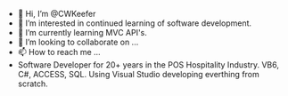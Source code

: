 - 👋 Hi, I’m @CWKeefer
- 👀 I’m interested in continued learning of software development. 
- 🌱 I’m currently learning MVC API's.
- 💞️ I’m looking to collaborate on ...
- 📫 How to reach me ...
- Software Developer for 20+ years in the POS Hospitality Industry. VB6, C#, ACCESS, SQL. Using Visual Studio developing everthing from scratch. 
<!---
CWKeefer/CWKeefer is a ✨ special ✨ repository because its `README.md` (this file) appears on your GitHub profile.
You can click the Preview link to take a look at your changes.
--->

